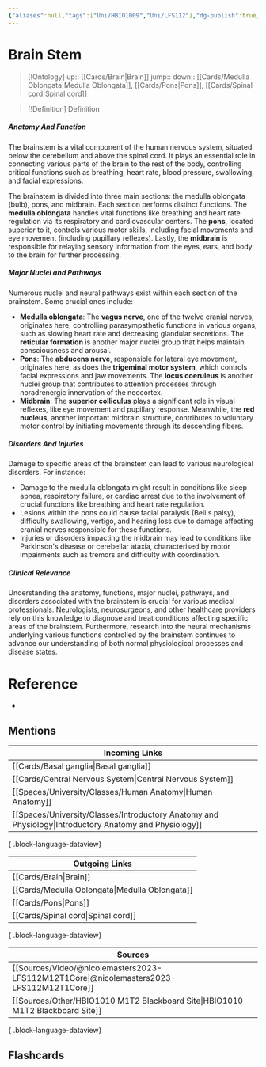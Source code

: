 ```yaml
---
{"aliases":null,"tags":["Uni/HBIO1009","Uni/LFS112"],"dg-publish":true,"permalink":"/cards/brain-stem/","dgPassFrontmatter":true}
---
```


# Brain Stem

> [!Ontology]
> up:: [[Cards/Brain\|Brain]]
> jump::
> down:: [[Cards/Medulla Oblongata\|Medulla Oblongata]], [[Cards/Pons\|Pons]], [[Cards/Spinal cord\|Spinal cord]]

> [!Definition] Definition

##### **Anatomy And Function**

The brainstem is a vital component of the human nervous system, situated below the cerebellum and above the spinal cord. It plays an essential role in connecting various parts of the brain to the rest of the body, controlling critical functions such as breathing, heart rate, blood pressure, swallowing, and facial expressions.

The brainstem is divided into three main sections: the medulla oblongata (bulb), pons, and midbrain. Each section performs distinct functions. The **medulla oblongata** handles vital functions like breathing and heart rate regulation via its respiratory and cardiovascular centers. The **pons**, located superior to it, controls various motor skills, including facial movements and eye movement (including pupillary reflexes). Lastly, the **midbrain** is responsible for relaying sensory information from the eyes, ears, and body to the brain for further processing.

##### **Major Nuclei and Pathways**

Numerous nuclei and neural pathways exist within each section of the brainstem. Some crucial ones include:
- **Medulla oblongata**: The **vagus nerve**, one of the twelve cranial nerves, originates here, controlling parasympathetic functions in various organs, such as slowing heart rate and decreasing glandular secretions. The **reticular formation** is another major nuclei group that helps maintain consciousness and arousal.
- **Pons**: The **abducens nerve**, responsible for lateral eye movement, originates here, as does the **trigeminal motor system**, which controls facial expressions and jaw movements. The **locus coeruleus** is another nuclei group that contributes to attention processes through noradrenergic innervation of the neocortex.
- **Midbrain**: The **superior colliculus** plays a significant role in visual reflexes, like eye movement and pupillary response. Meanwhile, the **red nucleus**, another important midbrain structure, contributes to voluntary motor control by initiating movements through its descending fibers.

##### **Disorders And Injuries**

Damage to specific areas of the brainstem can lead to various neurological disorders. For instance:
- Damage to the medulla oblongata might result in conditions like sleep apnea, respiratory failure, or cardiac arrest due to the involvement of crucial functions like breathing and heart rate regulation.
- Lesions within the pons could cause facial paralysis (Bell's palsy), difficulty swallowing, vertigo, and hearing loss due to damage affecting cranial nerves responsible for these functions.
- Injuries or disorders impacting the midbrain may lead to conditions like Parkinson's disease or cerebellar ataxia, characterised by motor impairments such as tremors and difficulty with coordination.

##### **Clinical Relevance**

Understanding the anatomy, functions, major nuclei, pathways, and disorders associated with the brainstem is crucial for various medical professionals. Neurologists, neurosurgeons, and other healthcare providers rely on this knowledge to diagnose and treat conditions affecting specific areas of the brainstem. Furthermore, research into the neural mechanisms underlying various functions controlled by the brainstem continues to advance our understanding of both normal physiological processes and disease states.

# Reference

- 

## Mentions

| Incoming Links                                                                                            |
| --------------------------------------------------------------------------------------------------------- |
| [[Cards/Basal ganglia\|Basal ganglia]]                                                                 |
| [[Cards/Central Nervous System\|Central Nervous System]]                                               |
| [[Spaces/University/Classes/Human Anatomy\|Human Anatomy]]                                             |
| [[Spaces/University/Classes/Introductory Anatomy and Physiology\|Introductory Anatomy and Physiology]] |

{ .block-language-dataview}

| Outgoing Links                                    |
| ------------------------------------------------- |
| [[Cards/Brain\|Brain]]                         |
| [[Cards/Medulla Oblongata\|Medulla Oblongata]] |
| [[Cards/Pons\|Pons]]                           |
| [[Cards/Spinal cord\|Spinal cord]]             |

{ .block-language-dataview}

| Sources                                                                                     |
| ------------------------------------------------------------------------------------------- |
| [[Sources/Video/@nicolemasters2023-LFS112M12T1Core\|@nicolemasters2023-LFS112M12T1Core]] |
| [[Sources/Other/HBIO1010 M1T2 Blackboard Site\|HBIO1010 M1T2 Blackboard Site]]           |

{ .block-language-dataview}

## Flashcards